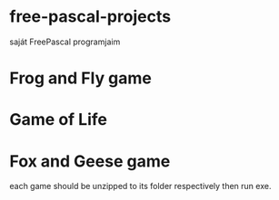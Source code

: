 # free-pascal-projects
saját FreePascal programjaim

# Frog and Fly game
# Game of Life
# Fox and Geese game

each game should be unzipped to its folder respectively then run exe.

